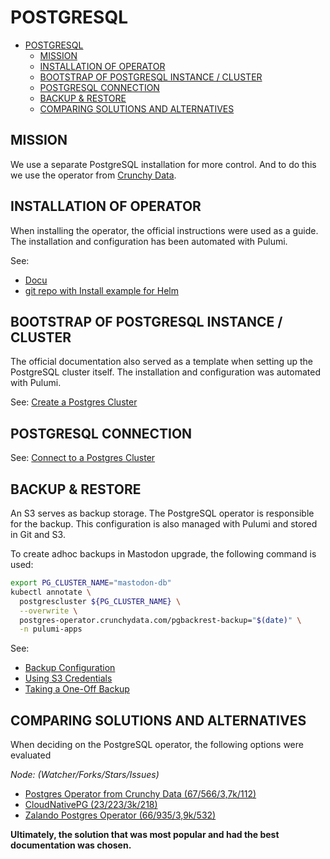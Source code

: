 POSTGRESQL
==========

- [POSTGRESQL](#postgresql)
  - [MISSION](#mission)
  - [INSTALLATION OF OPERATOR](#installation-of-operator)
  - [BOOTSTRAP OF POSTGRESQL INSTANCE / CLUSTER](#bootstrap-of-postgresql-instance--cluster)
  - [POSTGRESQL CONNECTION](#postgresql-connection)
  - [BACKUP \& RESTORE](#backup--restore)
  - [COMPARING SOLUTIONS AND ALTERNATIVES](#comparing-solutions-and-alternatives)


MISSION
-------

We use a separate PostgreSQL installation for more control. And to do this
we use the operator from [Crunchy Data](https://www.crunchydata.com/).

INSTALLATION OF OPERATOR
------------------------

When installing the operator, the official instructions were used as a
guide. The installation and configuration has been automated with Pulumi.

See:
 - [Docu](https://access.crunchydata.com/documentation/postgres-operator/latest/installation/helm)
 - [git repo with Install example for Helm](https://github.com/CrunchyData/postgres-operator-examples/tree/main/helm/install)


BOOTSTRAP OF POSTGRESQL INSTANCE / CLUSTER
------------------------------------------

The official documentation also served as a template when setting up the
PostgreSQL cluster itself. The installation and configuration was
automated with Pulumi.

See: [Create a Postgres Cluster](https://access.crunchydata.com/documentation/postgres-operator/latest/tutorials/basic-setup/create-cluster)


POSTGRESQL CONNECTION
---------------------

See: [Connect to a Postgres Cluster](https://access.crunchydata.com/documentation/postgres-operator/latest/tutorials/basic-setup/connect-cluster)


BACKUP & RESTORE
----------------

An S3 serves as backup storage. The PostgreSQL operator is responsible
for the backup. This configuration is also managed with Pulumi and
stored in Git and S3.

To create adhoc backups in Mastodon upgrade, the following command is
used:

```bash
export PG_CLUSTER_NAME="mastodon-db"
kubectl annotate \
  postgrescluster ${PG_CLUSTER_NAME} \
  --overwrite \
  postgres-operator.crunchydata.com/pgbackrest-backup="$(date)" \
  -n pulumi-apps
```

See:
- [Backup Configuration](https://access.crunchydata.com/documentation/postgres-operator/latest/tutorials/backups-disaster-recovery/backups)
- [Using S3 Credentials](https://access.crunchydata.com/documentation/postgres-operator/latest/tutorials/backups-disaster-recovery/backups#using-s3-credentials)
- [Taking a One-Off Backup](https://access.crunchydata.com/documentation/postgres-operator/latest/tutorials/backups-disaster-recovery/backup-management#taking-a-one-off-backup)


COMPARING SOLUTIONS AND ALTERNATIVES
------------------------------------

When deciding on the PostgreSQL operator, the following options were
evaluated

*Node: (Watcher/Forks/Stars/Issues)*

- [Postgres Operator from Crunchy Data (67/566/3,7k/112)](https://github.com/CrunchyData/postgres-operator)
- [CloudNativePG (23/223/3k/218)](https://github.com/cloudnative-pg/cloudnative-pg/tree/main)
- [Zalando Postgres Operator (66/935/3,9k/532)](https://github.com/zalando/postgres-operator)

**Ultimately, the solution that was most popular and had the best documentation was chosen.**